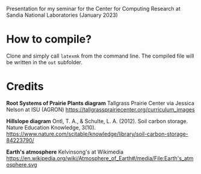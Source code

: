 Presentation for my seminar for the Center for Computing Research at Sandia
National Laboratories (January 2023)

# How to compile?

Clone and simply call `latexmk` from the command line. The compiled file will be
written in the `out` subfolder.

# Credits

**Root Systems of Prairie Plants diagram**
Tallgrass Prairie Center via Jessica Nelson at ISU (AGRON)
https://tallgrassprairiecenter.org/curriculum_images

**Hillslope diagram**
Ontl, T. A., & Schulte, L. A. (2012). Soil carbon storage. Nature Education
Knowledge, 3(10).
https://www.nature.com/scitable/knowledge/library/soil-carbon-storage-84223790/

**Earth's atmosphere**
Kelvinsong's at Wikimedia
https://en.wikipedia.org/wiki/Atmosphere_of_Earth#/media/File:Earth's_atmosphere.svg
